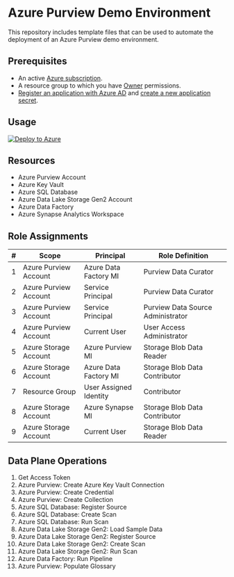 # Azure Purview Demo Environment
This repository includes template files that can be used to automate the deployment of an Azure Purview demo environment.

## Prerequisites

* An active [Azure subscription](https://azure.microsoft.com/en-us/free/).
* A resource group to which you have [Owner](https://docs.microsoft.com/en-us/azure/role-based-access-control/built-in-roles) permissions. 
* [Register an application with Azure AD](https://docs.microsoft.com/en-us/azure/active-directory/develop/howto-create-service-principal-portal#register-an-application-with-azure-ad-and-create-a-service-principal) and [create a new application secret](https://docs.microsoft.com/en-us/azure/active-directory/develop/howto-create-service-principal-portal#option-2-create-a-new-application-secret).

## Usage
[![Deploy to Azure](https://aka.ms/deploytoazurebutton)](https://portal.azure.com/#create/Microsoft.Template/uri/https%3A%2F%2Fraw.githubusercontent.com%2Ftayganr%2Fpurviewdemo%2Fmain%2Fbicep%2Fazuredeploy.json)

## Resources

* Azure Purview Account
* Azure Key Vault
* Azure SQL Database
* Azure Data Lake Storage Gen2 Account
* Azure Data Factory
* Azure Synapse Analytics Workspace

## Role Assignments

| # | Scope | Principal | Role Definition |
| ------------- | ------------- | ------------- | ------------- |
| 1 | Azure Purview Account | Azure Data Factory MI | Purview Data Curator |
| 2 | Azure Purview Account | Service Principal | Purview Data Curator |
| 3 | Azure Purview Account | Service Principal | Purview Data Source Administrator |
| 4 | Azure Purview Account | Current User | User Access Administrator |
| 5 | Azure Storage Account | Azure Purview MI | Storage Blob Data Reader |
| 6 | Azure Storage Account | Azure Data Factory MI | Storage Blob Data Contributor |
| 7 | Resource Group | User Assigned Identity | Contributor |
| 8 | Azure Storage Account | Azure Synapse MI | Storage Blob Data Contributor |
| 9 | Azure Storage Account | Current User | Storage Blob Data Reader |

## Data Plane Operations

1. Get Access Token
2. Azure Purview: Create Azure Key Vault Connection
3. Azure Purview: Create Credential
4. Azure Purview: Create Collection
5. Azure SQL Database: Register Source
6. Azure SQL Database: Create Scan
7. Azure SQL Database: Run Scan
8. Azure Data Lake Storage Gen2: Load Sample Data
9. Azure Data Lake Storage Gen2: Register Source
10. Azure Data Lake Storage Gen2: Create Scan
11. Azure Data Lake Storage Gen2: Run Scan
12. Azure Data Factory: Run Pipeline
13. Azure Purview: Populate Glossary